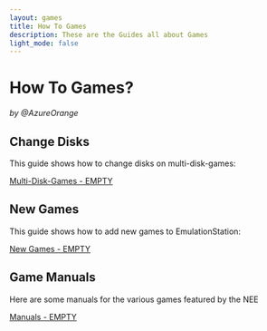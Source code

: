```yaml
---
layout: games
title: How To Games
description: These are the Guides all about Games
light_mode: false
---
```


# How To Games?  
_by @AzureOrange_

## Change Disks
This guide shows how to change disks on multi-disk-games:

[Multi-Disk-Games - EMPTY](/games/multi_disk_games.md)

## New Games
This guide shows how to add new games to EmulationStation:

[New Games - EMPTY](/games/new_games.md)

## Game Manuals
Here are some manuals for the various games featured by the NEE

[Manuals - EMPTY](/games/manuals.md)
